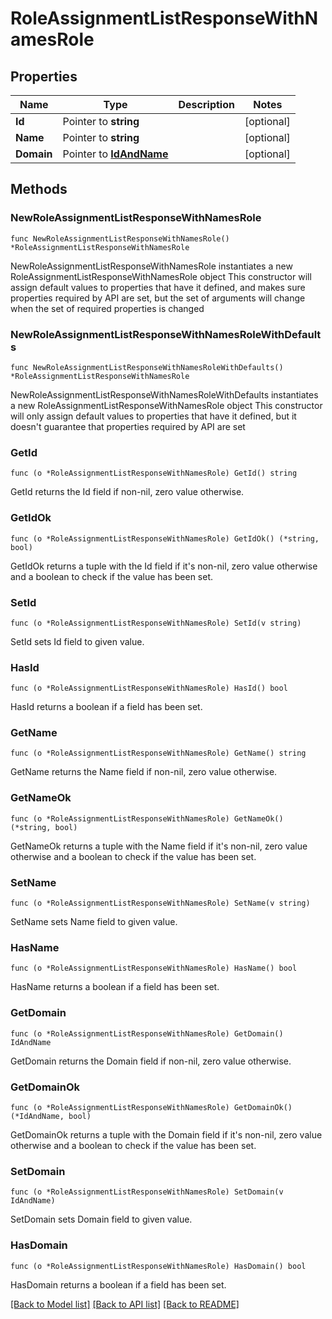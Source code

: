 # RoleAssignmentListResponseWithNamesRole

## Properties

Name | Type | Description | Notes
------------ | ------------- | ------------- | -------------
**Id** | Pointer to **string** |  | [optional] 
**Name** | Pointer to **string** |  | [optional] 
**Domain** | Pointer to [**IdAndName**](IdAndName.md) |  | [optional] 

## Methods

### NewRoleAssignmentListResponseWithNamesRole

`func NewRoleAssignmentListResponseWithNamesRole() *RoleAssignmentListResponseWithNamesRole`

NewRoleAssignmentListResponseWithNamesRole instantiates a new RoleAssignmentListResponseWithNamesRole object
This constructor will assign default values to properties that have it defined,
and makes sure properties required by API are set, but the set of arguments
will change when the set of required properties is changed

### NewRoleAssignmentListResponseWithNamesRoleWithDefaults

`func NewRoleAssignmentListResponseWithNamesRoleWithDefaults() *RoleAssignmentListResponseWithNamesRole`

NewRoleAssignmentListResponseWithNamesRoleWithDefaults instantiates a new RoleAssignmentListResponseWithNamesRole object
This constructor will only assign default values to properties that have it defined,
but it doesn't guarantee that properties required by API are set

### GetId

`func (o *RoleAssignmentListResponseWithNamesRole) GetId() string`

GetId returns the Id field if non-nil, zero value otherwise.

### GetIdOk

`func (o *RoleAssignmentListResponseWithNamesRole) GetIdOk() (*string, bool)`

GetIdOk returns a tuple with the Id field if it's non-nil, zero value otherwise
and a boolean to check if the value has been set.

### SetId

`func (o *RoleAssignmentListResponseWithNamesRole) SetId(v string)`

SetId sets Id field to given value.

### HasId

`func (o *RoleAssignmentListResponseWithNamesRole) HasId() bool`

HasId returns a boolean if a field has been set.

### GetName

`func (o *RoleAssignmentListResponseWithNamesRole) GetName() string`

GetName returns the Name field if non-nil, zero value otherwise.

### GetNameOk

`func (o *RoleAssignmentListResponseWithNamesRole) GetNameOk() (*string, bool)`

GetNameOk returns a tuple with the Name field if it's non-nil, zero value otherwise
and a boolean to check if the value has been set.

### SetName

`func (o *RoleAssignmentListResponseWithNamesRole) SetName(v string)`

SetName sets Name field to given value.

### HasName

`func (o *RoleAssignmentListResponseWithNamesRole) HasName() bool`

HasName returns a boolean if a field has been set.

### GetDomain

`func (o *RoleAssignmentListResponseWithNamesRole) GetDomain() IdAndName`

GetDomain returns the Domain field if non-nil, zero value otherwise.

### GetDomainOk

`func (o *RoleAssignmentListResponseWithNamesRole) GetDomainOk() (*IdAndName, bool)`

GetDomainOk returns a tuple with the Domain field if it's non-nil, zero value otherwise
and a boolean to check if the value has been set.

### SetDomain

`func (o *RoleAssignmentListResponseWithNamesRole) SetDomain(v IdAndName)`

SetDomain sets Domain field to given value.

### HasDomain

`func (o *RoleAssignmentListResponseWithNamesRole) HasDomain() bool`

HasDomain returns a boolean if a field has been set.


[[Back to Model list]](../README.md#documentation-for-models) [[Back to API list]](../README.md#documentation-for-api-endpoints) [[Back to README]](../README.md)


